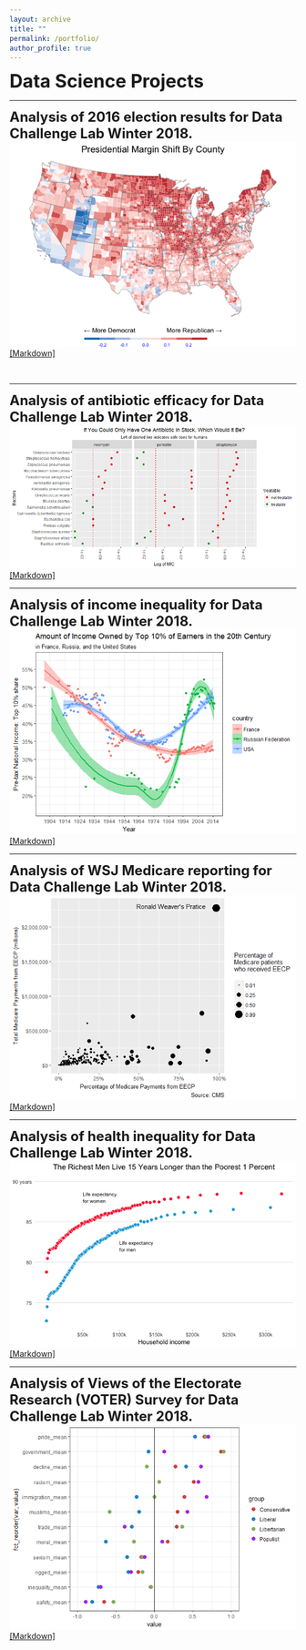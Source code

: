 ```yaml
---
layout: archive
title: ""
permalink: /portfolio/
author_profile: true
---
```


<!-------------------------------------------------------------------------------
                              Data Science Projects                  
--------------------------------------------------------------------------------->
<strong><font size = "6">Data Science Projects</font></strong>

***

<!--- ------------------------- P50 Paper ------------------------ --->
<p><strong><font size = "5">Analysis of 2016 election results for Data Challenge Lab Winter 2018.</font></strong><br>
<img src="/files/party_shift_per_county.png" alt="Broken"><br>
<a href="https://github.com/djolear/dcl_projects/blob/master/c15-election-2016-3/challenge.md">[Markdown]</a>
</p> <br>

***

<p><strong><font size = "5">Analysis of antibiotic efficacy for Data Challenge Lab Winter 2018.</font></strong><br>
<img src="/files/antibiotics.png" alt="Broken"><br>
<a href="https://github.com/djolear/dcl_projects/blob/master/c25-antibiotics-2/challenge.md">[Markdown]</a>
</p>

*** 

<p><strong><font size = "5">Analysis of income inequality for Data Challenge Lab Winter 2018.</font></strong><br>
<img src="/files/inequality_1.png" alt="Broken"><br>
<a href="https://github.com/djolear/dcl_projects/blob/master/c21-inequality-1/challenge.md">[Markdown]</a>
</p>

***

<p><strong><font size = "5">Analysis of WSJ Medicare reporting for Data Challenge Lab Winter 2018.</font></strong><br>
<img src="/files/medicare.png" alt="Broken"><br>
<a href="https://github.com/dcl-2018-01/daniel/blob/master/c20-medicare-wsj-2/challenge.md">[Markdown]</a>
</p>

***

<p><strong><font size = "5">Analysis of health inequality for Data Challenge Lab Winter 2018.</font></strong><br>
<img src="/files/health_ineq.png" alt="Broken"><br>
<a href="https://github.com/djolear/dcl_projects/blob/master/c14-health-inequality/challenge.md">[Markdown]</a>
</p>

***

<p><strong><font size = "5">Analysis of Views of the Electorate Research (VOTER) Survey for Data Challenge Lab Winter 2018.</font></strong><br>
<img src="/files/voter_survey_3.png" alt="Broken"><br>
<a href="https://github.com/djolear/dcl_projects/blob/master/c24-voter-survey-3/challenge.md">[Markdown]</a>
</p>